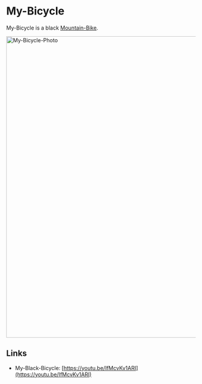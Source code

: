 # My-Bicycle

My-Bicycle is a black [Mountain-Bike](200500002.md).

<img src="40000021.jpg" alt="My-Bicycle-Photo" style="width:800px;"/>

## Links

- My-Black-Bicycle: [https://youtu.be/IfMcvKv1ARI](https://youtu.be/IfMcvKv1ARI)
